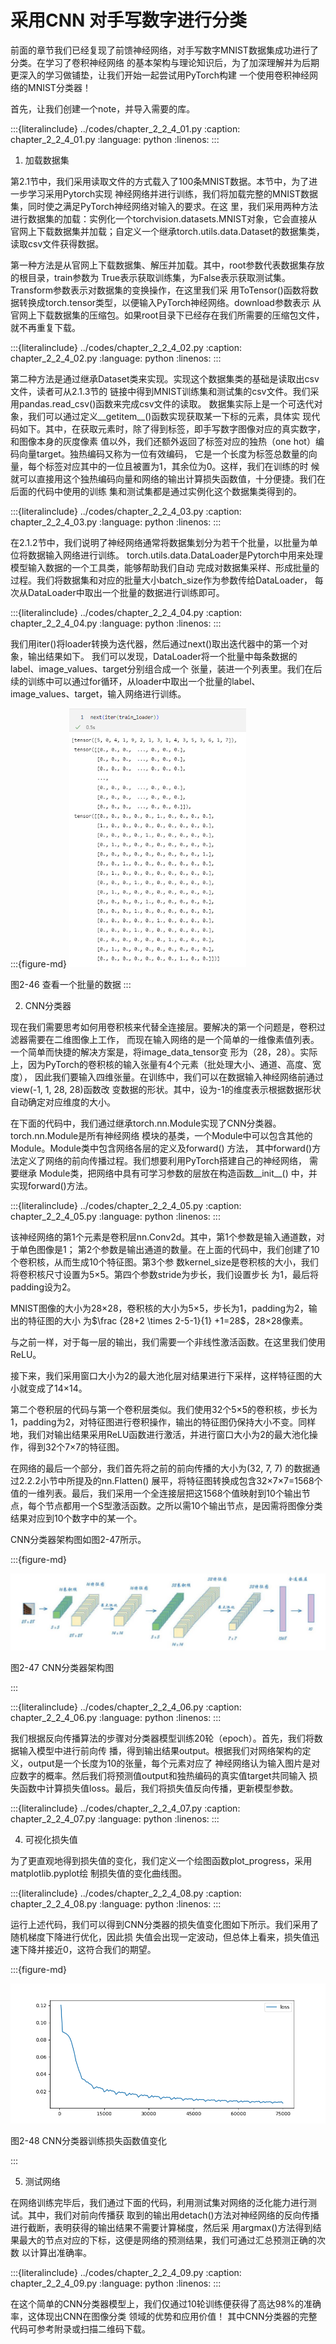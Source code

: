 # 采用CNN 对手写数字进行分类


前面的章节我们已经复现了前馈神经网络，对手写数字MNIST数据集成功进行了分类。在学习了卷积神经网络
的基本架构与理论知识后，为了加深理解并为后期更深入的学习做铺垫，让我们开始一起尝试用PyTorch构建
一个使用卷积神经网络的MNIST分类器！


首先，让我们创建一个note，并导入需要的库。

:::{literalinclude} ../codes/chapter_2_2_4_01.py
:caption: chapter_2_2_4_01.py
:language: python
:linenos:
:::

1. 加载数据集


第2.1节中，我们采用读取文件的方式载入了100条MNIST数据。本节中，为了进一步学习采用Pytorch实现
神经网络并进行训练，我们将加载完整的MNIST数据集，同时使之满足PyTorch神经网络对输入的要求。在这
里，我们采用两种方法进行数据集的加载：实例化一个torchvision.datasets.MNIST对象，它会直接从
官网上下载数据集并加载；自定义一个继承torch.utils.data.Dataset的数据集类，读取csv文件获得数据。


第一种方法是从官网上下载数据集、解压并加载。其中，root参数代表数据集存放的根目录，train参数为
True表示获取训练集，为False表示获取测试集。Transform参数表示对数据集的变换操作，在这里我们采
用ToTensor()函数将数据转换成torch.tensor类型，以便输入PyTorch神经网络。download参数表示
从官网上下载数据集的压缩包。如果root目录下已经存在我们所需要的压缩包文件，就不再重复下载。

:::{literalinclude} ../codes/chapter_2_2_4_02.py
:caption: chapter_2_2_4_02.py
:language: python
:linenos:
:::


第二种方法是通过继承Dataset类来实现。实现这个数据集类的基础是读取出csv文件，读者可从2.1.3节的
链接中得到MNIST训练集和测试集的csv文件。我们采用pandas.read_csv()函数来完成csv文件的读取。
数据集实际上是一个可迭代对象，我们可以通过定义__getitem__()函数实现获取某一下标的元素，具体实
现代码如下。其中，在获取元素时，除了得到标签，即手写数字图像对应的真实数字，和图像本身的灰度像素
值以外，我们还额外返回了标签对应的独热（one hot）编码向量target。独热编码又称为一位有效编码，
它是一个长度为标签总数量的向量，每个标签对应其中的一位且被置为1，其余位为0。这样，我们在训练的时
候就可以直接用这个独热编码向量和网络的输出计算损失函数值，十分便捷。我们在后面的代码中使用的训练
集和测试集都是通过实例化这个数据集类得到的。

:::{literalinclude} ../codes/chapter_2_2_4_03.py
:caption: chapter_2_2_4_03.py
:language: python
:linenos:
:::


在2.1.2节中，我们说明了神经网络通常将数据集划分为若干个批量，以批量为单位将数据输入网络进行训练。
torch.utils.data.DataLoader是Pytorch中用来处理模型输入数据的一个工具类，能够帮助我们自动
完成对数据集采样、形成批量的过程。我们将数据集和对应的批量大小batch_size作为参数传给DataLoader，
每次从DataLoader中取出一个批量的数据进行训练即可。

:::{literalinclude} ../codes/chapter_2_2_4_04.py
:caption: chapter_2_2_4_04.py
:language: python
:linenos:
:::


我们用iter()将loader转换为迭代器，然后通过next()取出迭代器中的第一个对象，输出结果如下。
我们可以发现，DataLoader将一个批量中每条数据的label、image_values、target分别组合成一个
张量，装进一个列表里。我们在后续的训练中可以通过for循环，从loader中取出一个批量的label、
image_values、target，输入网络进行训练。

:::{figure-md}
<img src="../../_static/2/2.2/2-46.png" alt="图2-46 查看一个批量的数据">

图2-46 查看一个批量的数据
:::

2. CNN分类器


现在我们需要思考如何用卷积核来代替全连接层。要解决的第一个问题是，卷积过滤器需要在二维图像上工作，
而现在输入网络的是一个简单的一维像素值列表。一个简单而快捷的解决方案是，将image_data_tensor变
形为（28，28）。实际上，因为PyTorch的卷积核的输入张量有4个元素（批处理大小、通道、高度、宽度），
因此我们要输入四维张量。在训练中，我们可以在数据输入神经网络前通过view(-1, 1, 28,
28)函数改 变数据的形状。其中，设为-1的维度表示根据数据形状自动确定对应维度的大小。


在下面的代码中，我们通过继承torch.nn.Module实现了CNN分类器。torch.nn.Module是所有神经网络
模块的基类，一个Module中可以包含其他的Module。Module类中包含网络各层的定义及forward()
方法， 其中forward()方法定义了网络的前向传播过程。我们想要利用PyTorch搭建自己的神经网络，
需要继承 Module类，把网络中具有可学习参数的层放在构造函数__init__()
中，并实现forward()方法。

:::{literalinclude} ../codes/chapter_2_2_4_05.py
:caption: chapter_2_2_4_05.py
:language: python
:linenos:
:::


该神经网络的第1个元素是卷积层nn.Conv2d。其中，第1个参数是输入通道数，对于单色图像是1；
第2个参数是输出通道的数量。在上面的代码中，我们创建了10个卷积核，从而生成10个特征图。第3个参
数kernel_size是卷积核的大小，我们将卷积核尺寸设置为5×5。第四个参数stride为步长，我们设置步长
为1，最后将padding设为2。


MNIST图像的大小为28×28，卷积核的大小为5×5，步长为1，padding为2，输出的特征图的大小
为$\frac {28+2 \times 2-5-1}{1} +1=28$，28×28像素。


与之前一样，对于每一层的输出，我们需要一个非线性激活函数。在这里我们使用ReLU。


接下来，我们采用窗口大小为2的最大池化层对结果进行下采样，这样特征图的大小就变成了14×14。


第二个卷积层的代码与第一个卷积层类似。我们使用32个5×5的卷积核，步长为1，padding为2，对特征图进行卷积操作，输出的特征图仍保持大小不变。同样地，我们对输出结果采用ReLU函数进行激活，并进行窗口大小为2的最大池化操作，得到32个7×7的特征图。


在网络的最后一个部分，我们首先将之前的前向传播的大小为(32, 7, 7)
的数据通过2.2.2小节中所提及的nn.Flatten()
展平，将特征图转换成包含32×7×7=1568个值的一维列表。最后，我们采用一个全连接层把这1568个值映射到10个输出节点，每个节点都用一个S型激活函数。之所以需10个输出节点，是因需将图像分类结果对应到10个数字中的某一个。


CNN分类器架构图如图2-47所示。

:::{figure-md}

<img src="../../_static/2/2.2/2-47.png" alt="图2-47 CNN分类器架构图">

图2-47 CNN分类器架构图

:::

:::{literalinclude} ../codes/chapter_2_2_4_06.py
:caption: chapter_2_2_4_06.py
:language: python
:linenos:
:::


我们根据反向传播算法的步骤对分类器模型训练20轮（epoch）。首先，我们将数据输入模型中进行前向传
播，得到输出结果output。根据我们对网络架构的定义，output是一个长度为10的张量，每个元素对应了
神经网络认为输入图片是对应数字的概率。然后我们将预测值output和独热编码的真实值target共同输入
损失函数中计算损失值loss。最后，我们将损失值反向传播，更新模型参数。

:::{literalinclude} ../codes/chapter_2_2_4_07.py
:caption: chapter_2_2_4_07.py
:language: python
:linenos:
:::

4. 可视化损失值


为了更直观地得到损失值的变化，我们定义一个绘图函数plot_progress，采用matplotlib.pyplot绘
制损失值的变化曲线图。

:::{literalinclude} ../codes/chapter_2_2_4_08.py
:caption: chapter_2_2_4_08.py
:language: python
:linenos:
:::


运行上述代码，我们可以得到CNN分类器的损失值变化图如下所示。我们采用了随机梯度下降进行优化，因此损
失值会出现一定波动，但总体上看来，损失值迅速下降并接近0，这符合我们的期望。

:::{figure-md}

<img src="../../_static/2/2.2/2-48.png" alt="图2-48 CNN分类器训练损失函数值变化">

图2-48 CNN分类器训练损失函数值变化

:::

5. 测试网络


在网络训练完毕后，我们通过下面的代码，利用测试集对网络的泛化能力进行测试。其中，我们对前向传播获
取到的输出用detach()方法对神经网络的反向传播进行截断，表明获得的输出结果不需要计算梯度，然后采
用argmax()方法得到结果最大的节点对应的下标，这便是网络的预测结果，我们可通过汇总预测正确的次数
以计算出准确率。

:::{literalinclude} ../codes/chapter_2_2_4_09.py
:caption: chapter_2_2_4_09.py
:language: python
:linenos:
:::


在这个简单的CNN分类器模型上，我们仅通过10轮训练便获得了高达98%的准确率，这体现出CNN在图像分类
领域的优势和应用价值！ 其中CNN分类器的完整代码可参考附录或扫描二维码下载。
